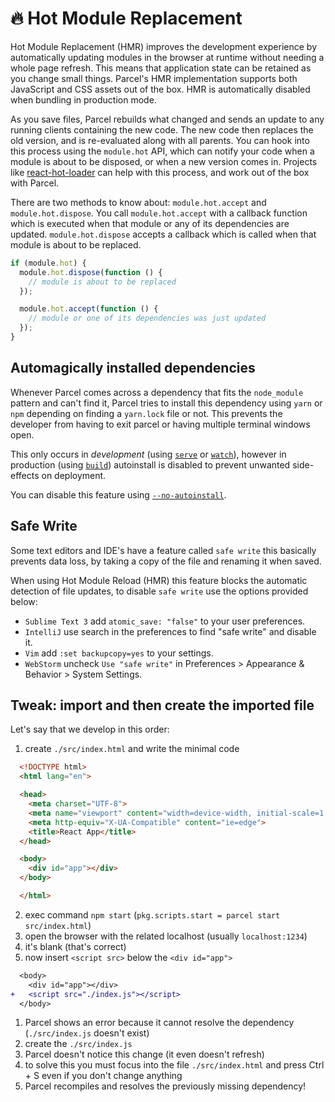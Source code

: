 # 🔥 Hot Module Replacement

Hot Module Replacement (HMR) improves the development experience by automatically updating modules in the browser at runtime without needing a whole page refresh. This means that application state can be retained as you change small things. Parcel's HMR implementation supports both JavaScript and CSS assets out of the box. HMR is automatically disabled when bundling in production mode.

As you save files, Parcel rebuilds what changed and sends an update to any running clients containing the new code. The new code then replaces the old version, and is re-evaluated along with all parents. You can hook into this process using the `module.hot` API, which can notify your code when a module is about to be disposed, or when a new version comes in. Projects like [react-hot-loader](https://github.com/gaearon/react-hot-loader) can help with this process, and work out of the box with Parcel.

There are two methods to know about: `module.hot.accept` and `module.hot.dispose`. You call `module.hot.accept` with a callback function which is executed when that module or any of its dependencies are updated. `module.hot.dispose` accepts a callback which is called when that module is about to be replaced.

```javascript
if (module.hot) {
  module.hot.dispose(function () {
    // module is about to be replaced
  });

  module.hot.accept(function () {
    // module or one of its dependencies was just updated
  });
}
```

## Automagically installed dependencies

Whenever Parcel comes across a dependency that fits the `node_module` pattern and can't find it, Parcel tries to install this dependency using `yarn` or `npm` depending on finding a `yarn.lock` file or not. This prevents the developer from having to exit parcel or having multiple terminal windows open.

This only occurs in *development* (using [`serve`](cli.md#serve) or [`watch`](cli.md#watch)), however in production (using [`build`](cli.md#build)) autoinstall is disabled to prevent unwanted side-effects on deployment.

You can disable this feature using [`--no-autoinstall`](cli.md#disable-autoinstall).

## Safe Write
Some text editors and IDE's have a feature called `safe write` this basically prevents data loss, by taking a copy of the file and renaming it when saved.

When using Hot Module Reload (HMR) this feature blocks the automatic detection of file updates, to disable `safe write` use the options provided below:

* `Sublime Text 3` add `atomic_save: "false"` to your user preferences.
* `IntelliJ` use search in the preferences to find "safe write" and disable it.
* `Vim` add `:set backupcopy=yes` to your settings.
* `WebStorm` uncheck `Use "safe write"` in Preferences > Appearance & Behavior > System Settings.

## Tweak: import and then create the imported file

Let's say that we develop in this order:

1. create `./src/index.html` and write the minimal code
  ```html
    <!DOCTYPE html>
    <html lang="en">

    <head>
      <meta charset="UTF-8">
      <meta name="viewport" content="width=device-width, initial-scale=1.0">
      <meta http-equiv="X-UA-Compatible" content="ie=edge">
      <title>React App</title>
    </head>

    <body>
      <div id="app"></div>
    </body>

    </html>
  ```
2. exec command `npm start` (`pkg.scripts.start = parcel start src/index.html`)
3. open the browser with the related localhost (usually `localhost:1234`)
4. it's blank (that's correct)
5. now insert `<script src>` below the `<div id="app">`
  ```diff
    <body>
      <div id="app"></div>
  +   <script src="./index.js"></script>
    </body>
  ```
1. Parcel shows an error because it cannot resolve the dependency (`./src/index.js` doesn't exist)
2. create the `./src/index.js`
3. Parcel doesn't notice this change (it even doesn't refresh)
4. to solve this you must focus into the file `./src/index.html` and press Ctrl + S even if you don't change anything
5. Parcel recompiles and resolves the previously missing dependency!